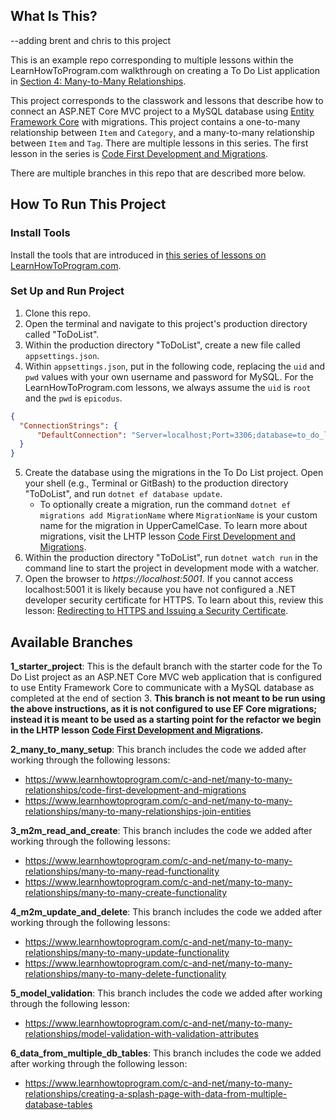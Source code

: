 ## What Is This?
--adding brent and chris to this project

This is an example repo corresponding to multiple lessons within the LearnHowToProgram.com walkthrough on creating a To Do List application in [Section 4: Many-to-Many Relationships](https://www.learnhowtoprogram.com/c-and-net/many-to-many-relationships).

This project corresponds to the classwork and lessons that describe how to connect an ASP.NET Core MVC project to a MySQL database using [Entity Framework Core](https://learn.microsoft.com/en-us/ef/core/) with migrations. This project contains a one-to-many relationship between `Item` and `Category`, and a many-to-many relationship between `Item` and `Tag`. There are multiple lessons in this series. The first lesson in the series is [Code First Development and Migrations](https://www.learnhowtoprogram.com/c-and-net-part-time/many-to-many-relationships/code-first-development-and-migrations).

There are multiple branches in this repo that are described more below.

## How To Run This Project

### Install Tools

Install the tools that are introduced in [this series of lessons on LearnHowToProgram.com](https://www.learnhowtoprogram.com/c-and-net/getting-started-with-c).

### Set Up and Run Project

1. Clone this repo.
2. Open the terminal and navigate to this project's production directory called "ToDoList".
3. Within the production directory "ToDoList", create a new file called `appsettings.json`.
4. Within `appsettings.json`, put in the following code, replacing the `uid` and `pwd` values with your own username and password for MySQL. For the LearnHowToProgram.com lessons, we always assume the `uid` is `root` and the `pwd` is `epicodus`.

```json
{
  "ConnectionStrings": {
      "DefaultConnection": "Server=localhost;Port=3306;database=to_do_list_with_many_to_many;uid=root;pwd=epicodus;"
  }
}
```

5. Create the database using the migrations in the To Do List project. Open your shell (e.g., Terminal or GitBash) to the production directory "ToDoList", and run `dotnet ef database update`. 
    - To optionally create a migration, run the command `dotnet ef migrations add MigrationName` where `MigrationName` is your custom name for the migration in UpperCamelCase. To learn more about migrations, visit the LHTP lesson [Code First Development and Migrations](https://www.learnhowtoprogram.com/c-and-net-part-time/many-to-many-relationships/code-first-development-and-migrations).
6. Within the production directory "ToDoList", run `dotnet watch run` in the command line to start the project in development mode with a watcher.
4. Open the browser to _https://localhost:5001_. If you cannot access localhost:5001 it is likely because you have not configured a .NET developer security certificate for HTTPS. To learn about this, review this lesson: [Redirecting to HTTPS and Issuing a Security Certificate](https://www.learnhowtoprogram.com/lessons/redirecting-to-https-and-issuing-a-security-certificate).


## Available Branches

**1_starter_project**: This is the default branch with the starter code for the To Do List project as an ASP.NET Core MVC web application that is configured to use Entity Framework Core to communicate with a MySQL database as completed at the end of section 3. **This branch is not meant to be run using the above instructions, as it is not configured to use EF Core migrations; instead it is meant to be used as a starting point for the refactor we begin in the LHTP lesson [Code First Development and Migrations](https://www.learnhowtoprogram.com/c-and-net-part-time/many-to-many-relationships/code-first-development-and-migrations).**

**2_many_to_many_setup**: This branch includes the code we added after working through the following lessons:

- https://www.learnhowtoprogram.com/c-and-net/many-to-many-relationships/code-first-development-and-migrations
- https://www.learnhowtoprogram.com/c-and-net/many-to-many-relationships/many-to-many-relationships-join-entities

**3_m2m_read_and_create**: This branch includes the code we added after working through the following lessons:

- https://www.learnhowtoprogram.com/c-and-net/many-to-many-relationships/many-to-many-read-functionality
- https://www.learnhowtoprogram.com/c-and-net/many-to-many-relationships/many-to-many-create-functionality

**4_m2m_update_and_delete**: This branch includes the code we added after working through the following lessons:

- https://www.learnhowtoprogram.com/c-and-net/many-to-many-relationships/many-to-many-update-functionality
- https://www.learnhowtoprogram.com/c-and-net/many-to-many-relationships/many-to-many-delete-functionality

**5_model_validation**: This branch includes the code we added after working through the following lesson:

- https://www.learnhowtoprogram.com/c-and-net/many-to-many-relationships/model-validation-with-validation-attributes

**6_data_from_multiple_db_tables**: This branch includes the code we added after working through the following lesson:

- https://www.learnhowtoprogram.com/c-and-net/many-to-many-relationships/creating-a-splash-page-with-data-from-multiple-database-tables